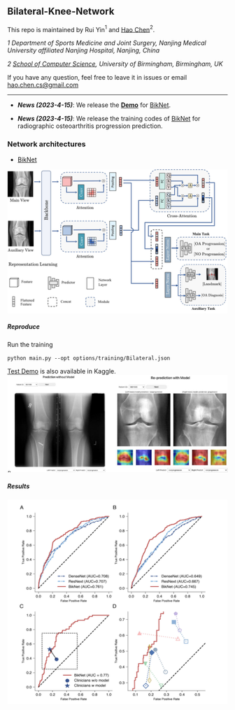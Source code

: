 ## Bilateral-Knee-Network

This repo is maintained by Rui Yin$^1$ and [Hao Chen](chqwer2.github.io)$^2$.

*1 Department of Sports Medicine and Joint Surgery, Nanjing Medical University affiliated Nanjing Hospital, Nanjing, China*

*2  [School of Computer Science](https://www.birmingham.ac.uk/schools/computer-science/index.aspx), University of Birmingham, Birmingham, UK*



If you have any question, feel free to leave it in issues or email hao.chen.cs@gmail.com

_______
- **_News (2023-4-15)_**: We release the [**Demo**](https://www.kaggle.com/calvchen/bilateral-knee-network-demo) for [BikNet](https://github.com/chqwer2/chqwer2.github.io/blob/main/_papers/biknet/biknet_submission.pdf). 


- **_News (2023-4-15)_**: We release the training codes of [BikNet](https://github.com/chqwer2/chqwer2.github.io/blob/main/_papers/biknet/biknet_submission.pdf) for radiographic osteoarthritis progression prediction.


### Network architectures

- [BikNet](https://github.com/chqwer2/chqwer2.github.io/blob/main/_papers/biknet/biknet_submission.pdf)

<img src="figures/architecture.jpg" alt="architecture" style="zoom:67%;" />

##### Reproduce

Run the training

```
python main.py --opt options/training/Bilateral.json
```

[Test Demo](https://www.kaggle.com/calvchen/bilateral-knee-network-demo) is also available in Kaggle. <img src="figures/reader_test.jpg" alt="reader_test" style="zoom:80%;" />

##### Results

![fig 3. model performance](figures/performance.jpg)
